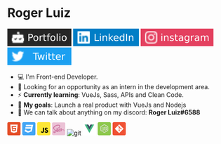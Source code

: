 # Roger Luiz

[![Portfolio Badge](assets/portfolio-badge.svg)](https://rogerluiz.vercel.app/) 
[![LinkedIn Badge](assets/linkedIn-badge.svg)](https://www.linkedin.com/in/roger-luiz/) 
[![Instagram Badge](assets/instagram-badge.svg)](https://www.instagram.com/rogerluiz.dev/) 
[![Twitter Badge](assets/twitter-badge.svg)](https://twitter.com/rogerluizz)

- :computer: I'm Front-end Developer.
- :eyes: Looking for an opportunity as an intern in the development area.
- :zap: __Currently learning__: VueJs, Sass, APIs and Clean Code.
- :rocket: __My goals__: Launch a real product with VueJs and Nodejs
- :speech_balloon: We can talk about anything on my discord: __Roger Luiz#6588__

<p align="left">
  <img src="assets/html.png" alt="html" width="30" height="30"/>
  <img src="assets/css.png" alt="css" width="30" height="30"/>
  <img src="assets/javascript.png" alt="javascript" width="30" height="30"/>
  <img src="assets/sass.png" alt="sass" width="30" height="30"/>
  <img src="https://xesque.rocketseat.dev/platform/tech/materialize-css.svg" alt="git" width="30" height="30"/>
  <img src="assets/vuejs.png" alt="vuejs" width="30" height="30"/>
  <img src="assets/nodejs.png" alt="node" width="30" height="30"/>
  <img src="assets/git.png" alt="git" width="30" height="30"/>
</p>
